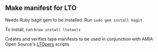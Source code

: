 ## Make manifest for LTO
Needs Ruby bagit gem to be installed. Run `sudo gem install bagit`

To install, run `brew install ltotools`

Creates and verifies tape manifests to be used in conjunction with AMIA Open Source's [LTOpers](https://github.com/amiaopensource/ltopers) scripts.
